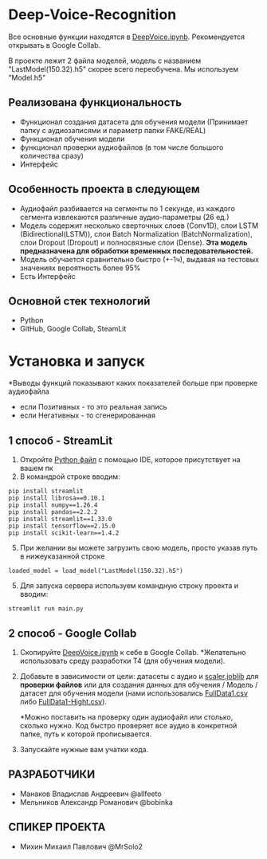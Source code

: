 # Deep-Voice-Recognition

Все основные функции находятся в [DeepVoice.ipynb](DeepVoice.ipynb). 
Рекомендуется открывать в Google Collab.

В проекте лежит 2 файла моделей, модель с названием "LastModel(150.32).h5" скорее всего переобучена. Мы используем "Model.h5"





## Реализована функциональность
- Функционал создания датасета для обучения модели (Принимает папку с аудиозаписями и параметр папки FAKE/REAL)
- Функционал обучения модели
- функционал проверки аудиофайлов (в том числе большого количества сразу)
- Интерфейс


## Особенность проекта в следующем
- Аудиофайл разбивается на сегменты по 1 секунде, из каждого сегмента извлекаются различные аудио-параметры (26 ед.)
- Модель содержит несколько сверточных слоев (Conv1D), слои LSTM (Bidirectional(LSTM)), слои Batch Normalization (BatchNormalization), слои Dropout (Dropout) и полносвязные слои (Dense). **Эта модель предназначена для обработки временных последовательностей.**
- Модель обучается сравнительно быстро (+-1ч), выдавая на тестовых значениях вероятность более 95%
- Есть Интерфейс


## Основной стек технологий 
- Python
- GitHub, Google Collab, SteamLit



# Установка и запуск
*Выводы функций показывают каких показателей больше при проверке аудиофайла
- если Позитивных - то это реальная запись
- если Негативных - то сгенерированная

## 1 способ - StreamLit

1. Откройте [Python файл](main.py) с помощью IDE, которое присутствует на вашем пк 
2. В командрой строке вводим:
```
pip install streamlit
pip install librosa==0.10.1
pip install numpy==1.26.4
pip install pandas==2.2.2
pip install streamlit==1.33.0
pip install tensorflow==2.15.0
pip install scikit-learn==1.4.2

```
5. При желании вы можете загрузить свою модель, просто указав путь в нижеуказанной строке
```
loaded_model = load_model("LastModel(150.32).h5")
```
5. Для запуска сервера используем командную строку проекта и вводим:
```
streamlit run main.py
```

## 2 способ - Google Collab

1. Скопируйте [DeepVoice.ipynb](DeepVoice.ipynb) к себе в Google Collab.
   *Желательно использовать среду разработки Т4 (для обучения модели).
2. Добавьте в зависимости от цели: датасеты с аудио и [scaler.joblib](scaler.joblib) для **проверки файлов** или для создания данных для обучения / Модель / датасет для обучения модели (нами использовались
   [FullData1.csv](FullData1.csv) либо 
   [FullData1-Hight.csv](FullData1-Hight.csv)).
   
   *Можно поставить на проверку один аудиофайл или столько, сколько нужно. Код быстро проверяет все аудио в конкретной папке, путь к которой прописывается. 
4. Запускайте нужные вам учатки кода.
   
   




## РАЗРАБОТЧИКИ
- Манаков Владислав Андреевич @allfeeto
- Мельников Александр Романович @bobinka
## СПИКЕР ПРОЕКТА
- Михин Михаил Павлович @MrSolo2
